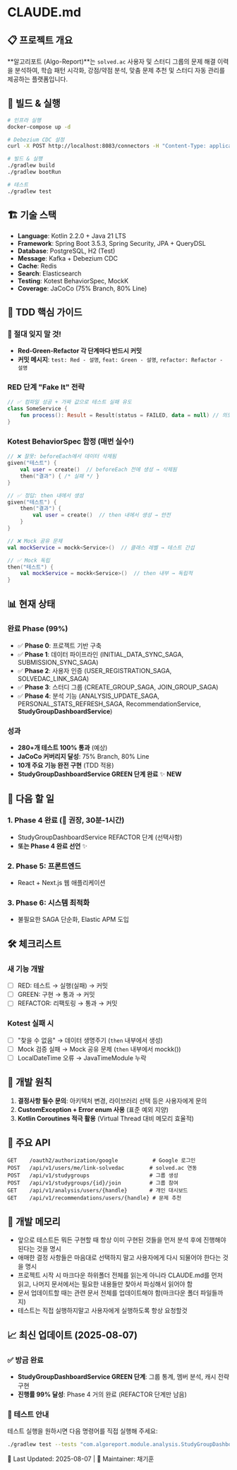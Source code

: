 # CLAUDE.md

## 📋 **프로젝트 개요**

**알고리포트 (Algo-Report)**는 `solved.ac` 사용자 및 스터디 그룹의 문제 해결 이력을 분석하여, 학습 패턴 시각화, 강점/약점 분석, 맞춤 문제 추천 및 스터디 자동 관리를 제공하는 플랫폼입니다.

## 🔧 **빌드 & 실행**

```bash
# 인프라 실행
docker-compose up -d

# Debezium CDC 설정
curl -X POST http://localhost:8083/connectors -H "Content-Type: application/json" -d @scripts/outbox-connector.json

# 빌드 & 실행
./gradlew build
./gradlew bootRun

# 테스트
./gradlew test
```

## 🏗️ **기술 스택**

- **Language**: Kotlin 2.2.0 + Java 21 LTS
- **Framework**: Spring Boot 3.5.3, Spring Security, JPA + QueryDSL
- **Database**: PostgreSQL, H2 (Test)
- **Message**: Kafka + Debezium CDC
- **Cache**: Redis
- **Search**: Elasticsearch
- **Testing**: Kotest BehaviorSpec, MockK
- **Coverage**: JaCoCo (75% Branch, 80% Line)

## 🎯 **TDD 핵심 가이드**

### **🚨 절대 잊지 말 것!**
- **Red-Green-Refactor 각 단계마다 반드시 커밋**
- **커밋 메시지**: `test: Red - 설명`, `feat: Green - 설명`, `refactor: Refactor - 설명`

### **RED 단계 "Fake It" 전략**
```kotlin
// ✅ 컴파일 성공 + 가짜 값으로 테스트 실패 유도
class SomeService {
    fun process(): Result = Result(status = FAILED, data = null) // 의도적 실패
}
```

### **Kotest BehaviorSpec 함정 (매번 실수!)**
```kotlin
// ❌ 잘못: beforeEach에서 데이터 삭제됨
given("테스트") {
    val user = create()  // beforeEach 전에 생성 → 삭제됨
    then("결과") { /* 실패 */ }
}

// ✅ 정답: then 내에서 생성
given("테스트") {
    then("결과") {
        val user = create()  // then 내에서 생성 → 안전
    }
}

// ❌ Mock 공유 문제
val mockService = mockk<Service>()  // 클래스 레벨 → 테스트 간섭

// ✅ Mock 독립
then("테스트") {
    val mockService = mockk<Service>()  // then 내부 → 독립적
}
```

## 📊 **현재 상태**

### **완료 Phase (99%)**
- ✅ **Phase 0**: 프로젝트 기반 구축
- ✅ **Phase 1**: 데이터 파이프라인 (INITIAL_DATA_SYNC_SAGA, SUBMISSION_SYNC_SAGA)
- ✅ **Phase 2**: 사용자 인증 (USER_REGISTRATION_SAGA, SOLVEDAC_LINK_SAGA)
- ✅ **Phase 3**: 스터디 그룹 (CREATE_GROUP_SAGA, JOIN_GROUP_SAGA)
- ✅ **Phase 4**: 분석 기능 (ANALYSIS_UPDATE_SAGA, PERSONAL_STATS_REFRESH_SAGA, RecommendationService, **StudyGroupDashboardService**)

### **성과**
- **280+개 테스트 100% 통과** (예상)
- **JaCoCo 커버리지 달성**: 75% Branch, 80% Line
- **10개 주요 기능 완전 구현** (TDD 적용)
- **StudyGroupDashboardService GREEN 단계 완료** ✨ **NEW**

## 🚀 **다음 할 일**

### **1. Phase 4 완료** (🎯 **권장**, 30분-1시간)
- StudyGroupDashboardService REFACTOR 단계 (선택사항)
- **또는 Phase 4 완료 선언** ✨

### **2. Phase 5: 프론트엔드** 
- React + Next.js 웹 애플리케이션

### **3. Phase 6: 시스템 최적화**
- 불필요한 SAGA 단순화, Elastic APM 도입

## 🛠️ **체크리스트**

### **새 기능 개발**
- [ ] RED: 테스트 → 실행(실패) → 커밋
- [ ] GREEN: 구현 → 통과 → 커밋  
- [ ] REFACTOR: 리팩토링 → 통과 → 커밋

### **Kotest 실패 시**
- [ ] "찾을 수 없음" → 데이터 생명주기 (`then` 내부에서 생성)
- [ ] Mock 검증 실패 → Mock 공유 문제 (`then` 내부에서 mockk())
- [ ] LocalDateTime 오류 → JavaTimeModule 누락

## 🚨 **개발 원칙**

1. **결정사항 필수 문의**: 아키텍처 변경, 라이브러리 선택 등은 사용자에게 문의
2. **CustomException + Error enum 사용** (표준 예외 지양)
3. **Kotlin Coroutines 적극 활용** (Virtual Thread 대비 메모리 효율적)

## 📡 **주요 API**

```
GET    /oauth2/authorization/google           # Google 로그인
POST   /api/v1/users/me/link-solvedac        # solved.ac 연동
POST   /api/v1/studygroups                   # 그룹 생성
POST   /api/v1/studygroups/{id}/join         # 그룹 참여
GET    /api/v1/analysis/users/{handle}       # 개인 대시보드
GET    /api/v1/recommendations/users/{handle} # 문제 추천
```

## 🧠 **개발 메모리**

- 앞으로 테스트든 뭐든 구현할 때 항상 이미 구현된 것들을 먼저 분석 후에 진행해야 된다는 것을 명시
- 애매한 결정 사항들은 마음대로 선택하지 말고 사용자에게 다시 되물어야 한다는 것을 명시
- 프로젝트 시작 시 마크다운 하위폴더 전체를 읽는게 아니라 CLAUDE.md를 먼저 읽고, 나머지 문서에서는 필요한 내용들만 찾아서 파싱해서 읽어야 함
- 문서 업데이트할 때는 관련 문서 전체를 업데이트해야 함(마크다운 폴더 파일들까지)
- 테스트는 직접 실행하지말고 사용자에게 실행하도록 항상 요청할것

## 📈 **최신 업데이트 (2025-08-07)**

### **✅ 방금 완료**
- **StudyGroupDashboardService GREEN 단계**: 그룹 통계, 멤버 분석, 캐시 전략 구현
- **진행률 99% 달성**: Phase 4 거의 완료 (REFACTOR 단계만 남음)

### **🧪 테스트 안내**
테스트 실행을 원하시면 다음 명령어를 직접 실행해 주세요:
```bash
./gradlew test --tests "com.algoreport.module.analysis.StudyGroupDashboardServiceTest"
```

📝 Last Updated: 2025-08-07 | 👤 Maintainer: 채기훈